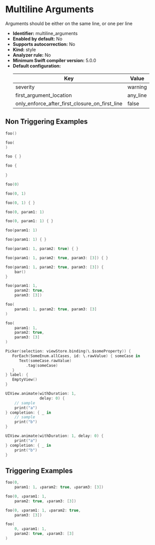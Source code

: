 # Multiline Arguments

Arguments should be either on the same line, or one per line

* **Identifier:** multiline_arguments
* **Enabled by default:** No
* **Supports autocorrection:** No
* **Kind:** style
* **Analyzer rule:** No
* **Minimum Swift compiler version:** 5.0.0
* **Default configuration:**
  <table>
  <thead>
  <tr><th>Key</th><th>Value</th></tr>
  </thead>
  <tbody>
  <tr>
  <td>
  severity
  </td>
  <td>
  warning
  </td>
  </tr>
  <tr>
  <td>
  first_argument_location
  </td>
  <td>
  any_line
  </td>
  </tr>
  <tr>
  <td>
  only_enforce_after_first_closure_on_first_line
  </td>
  <td>
  false
  </td>
  </tr>
  </tbody>
  </table>

## Non Triggering Examples

```swift
foo()
```

```swift
foo(
)
```

```swift
foo { }
```

```swift
foo {
    
}
```

```swift
foo(0)
```

```swift
foo(0, 1)
```

```swift
foo(0, 1) { }
```

```swift
foo(0, param1: 1)
```

```swift
foo(0, param1: 1) { }
```

```swift
foo(param1: 1)
```

```swift
foo(param1: 1) { }
```

```swift
foo(param1: 1, param2: true) { }
```

```swift
foo(param1: 1, param2: true, param3: [3]) { }
```

```swift
foo(param1: 1, param2: true, param3: [3]) {
    bar()
}
```

```swift
foo(param1: 1,
    param2: true,
    param3: [3])
```

```swift
foo(
    param1: 1, param2: true, param3: [3]
)
```

```swift
foo(
    param1: 1,
    param2: true,
    param3: [3]
)
```

```swift
Picker(selection: viewStore.binding(\.$someProperty)) {
   ForEach(SomeEnum.allCases, id: \.rawValue) { someCase in
      Text(someCase.rawValue)
         .tag(someCase)
   }
} label: {
   EmptyView()
}
```

```swift
UIView.animate(withDuration: 1,
               delay: 0) {
    // sample
    print("a")
} completion: { _ in
    // sample
    print("b")
}
```

```swift
UIView.animate(withDuration: 1, delay: 0) {
    print("a")
} completion: { _ in
    print("b")
}
```

## Triggering Examples

```swift
foo(0,
    param1: 1, ↓param2: true, ↓param3: [3])
```

```swift
foo(0, ↓param1: 1,
    param2: true, ↓param3: [3])
```

```swift
foo(0, ↓param1: 1, ↓param2: true,
    param3: [3])
```

```swift
foo(
    0, ↓param1: 1,
    param2: true, ↓param3: [3]
)
```